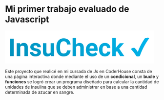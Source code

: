 # Mi primer trabajo evaluado de Javascript

![](https://github.com/NicolasJNunez/PreEntrega1-Nunez-Nicolas-Javier/blob/main/img/insucheck.png?raw=true)

Este proyecto que realicé en mi cursada de Js en CoderHouse consta de una página interactiva donde mediante el uso de un **condicional**, un **bucle** y **funciones** se logró crear un programa diseñado para calcular la cantidad de unidades de insulina que se deben administrar en base a una cantidad determinada de azucar en sangre.